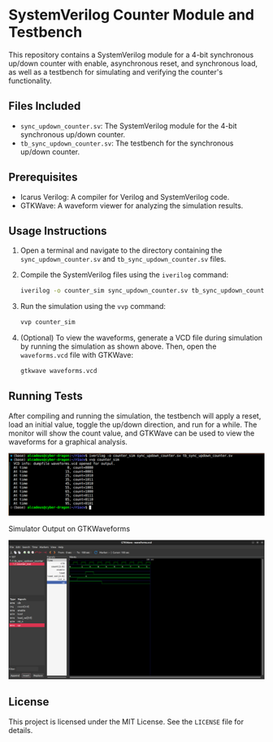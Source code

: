 # SystemVerilog Counter Module and Testbench

This repository contains a SystemVerilog module for a 4-bit synchronous up/down counter with enable, asynchronous reset, and synchronous load, as well as a testbench for simulating and verifying the counter's functionality.

## Files Included

- `sync_updown_counter.sv`: The SystemVerilog module for the 4-bit synchronous up/down counter.
- `tb_sync_updown_counter.sv`: The testbench for the synchronous up/down counter.

## Prerequisites

- Icarus Verilog: A compiler for Verilog and SystemVerilog code.
- GTKWave: A waveform viewer for analyzing the simulation results.

## Usage Instructions

1. Open a terminal and navigate to the directory containing the `sync_updown_counter.sv` and `tb_sync_updown_counter.sv` files.
2. Compile the SystemVerilog files using the `iverilog` command:

   ```bash
   iverilog -o counter_sim sync_updown_counter.sv tb_sync_updown_counter.sv
   ```

3. Run the simulation using the `vvp` command:

   ```bash
   vvp counter_sim
   ```

4. (Optional) To view the waveforms, generate a VCD file during simulation by running the simulation as shown above. Then, open the `waveforms.vcd` file with GTKWave:

   ```bash
   gtkwave waveforms.vcd
   ```

## Running Tests

After compiling and running the simulation, the testbench will apply a reset, load an initial value, toggle the up/down direction, and run for a while. The monitor will show the count value, and GTKWave can be used to view the waveforms for a graphical analysis.

![Alt text](image.png)


Simulator Output on GTKWaveforms 

![GTK Waveforms](gtk.png)

## License

This project is licensed under the MIT License. See the `LICENSE` file for details.
